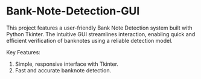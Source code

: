 # Bank-Note-Detection-GUI
This project features a user-friendly Bank Note Detection system built with Python Tkinter. 
The intuitive GUI streamlines interaction, enabling quick and efficient verification of banknotes using a reliable detection model.

Key Features:

1) Simple, responsive interface with Tkinter.
2) Fast and accurate banknote detection.
